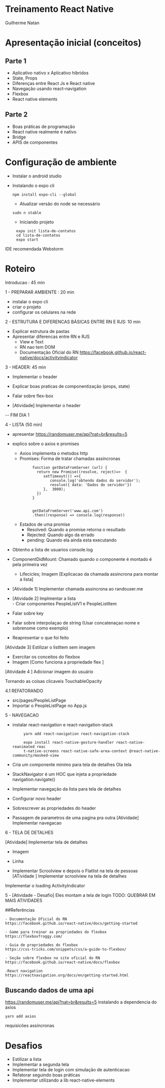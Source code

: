 # Treinamento React Native
  Guilherme Natan 
  
# Apresentação inicial (conceitos)
## Parte 1
  - Aplicativo nativo x Aplicativo híbridos 
  - State, Props 
  - Diferenças entre React Js e React native
  - Navegação usando react-navigation
  - Flexbox 
  - React native elements
  
## Parte 2
  - Boas práticas de programação
  - React native realmente é nativo 
  - Bridge 
  - APIS de componentes 
  
  
# Configuração de ambiente 
- Instalar o android studio
- Instalando o expo cli   
   
   ```npm install expo-cli --global```
  
  - Atualizar versão do node se necessário 
  
   ```sudo n stable```
  - Iniciando projeto
 ```  
      expo init lista-de-contatos
      cd lista-de-contatos
      expo start 
```
IDE recomendada Webstorm 
  
  

# Roteiro  
Introducao : 45 min 

1 - PREPARAR AMBIENTE : 20 min  
- instalar o expo cli 
- criar o projeto  
- configurar os celulares na rede 
    
2 - ESTRUTURA E DIFERENCAS BÁSICAS ENTRE RN E RJS:  10 min
- Explicar estrutura de pastas    
- Apresentar diferencas entre RN e RJS 
    - View e Text 
    - RN nao tem DOM
    - Documentação Oficial do RN 
    https://facebook.github.io/react-native/docs/activityindicator
   
3 - HEADER:  45 min 
- Implementar o  header 
- Explicar boas praticas de componentização (props, state)  
- Falar sobre flex-box 

- [Atividade] Implementar o header  

-- FIM DIA 1 

4 - LISTA (50 min)
 - apresentar    https://randomuser.me/api?nat=br&results=5 
 - explico sobre o axios e promises 
    - Axios implementa o metodos http 
    - Promises: Forma de tratar chamadas assincronas 
   ```ecmascript 6
            function getDataFromServer (url) {
              return new Promise((resolve, reject)=>  {
                 setTimeout(() =>{
                    console.log('obtendo dados do servidor'); 
                    resolve({ data: 'Dados do servidor'})
                 },  3000);
              })
            }
            
            
            getDataFromServer('www.api.com')
            .then((response) => console.log(response))
      ```      
    - Estados de uma promise 
        - Resolved:  Quando a promise retorna o resultado
        - Rejected: Quando algo da errado 
        - pending: Quando ela ainda esta executando  
 - Obtenho a lista de usuarios console.log 
 - ComponentDidMount: Chamado quando o componente é montado é pela primeira vez  
    -   Lifecicles; Imagem [Explicacao da chamada assincrona para montar a lista]
 - [Atividade 1] Implementar chamada assincrona ao randouser.me
 
 - [Atividade 2] Implmentar a lista        
        - Criar componentes PeopleListV1 e PeopleListItem     
        
 - Falar sobre key
 - Falar sobre interpolaçao de string (Usar concatenaçao nome e sobrenome como exemplo)  
 - Reapresentar o que foi feito 
 
  [Atividade 3] Estilizar o listItem   sem imagem
   - Exercitar os conceitos do flexbox  
   - Imagem [Como funciona a propriedade flex ]
   
  [Atividade 4 ] Adicionar imagem do usuário 
  
   Tornando as coisas clicaveis TouchableOpacity
   
4.1 REFATORANDO 

  - src/pages/PeopleListPage  
  - Importar o PeopleListPage no App.js

5 - NAVEGACAO    
  - instalar react-navigation e react-navigation-stack 
     ```ignorelang
          yarn add react-navigation react-navigation-stack
  
          expo install react-native-gesture-handler react-native-reanimated reac
          t-native-screens react-native-safe-area-context @react-native-community/masked-view 
    ```
  
  - Cria um componente minimo para tela de detalhes <View>Ola tela</View>
   - StackNavigator é um HOC que injeta a propriedade navigation.navigate()
  - Implementar navegação da lista para tela de detalhes 
  - Configurar novo header 
  - Sobrescrever as propriedades do header 
  - Passagem de parametros de uma pagina pra outra 
  [Atividade] Implementar navegacao 


6 - TELA DE DETALHES

 [Atividade] Implementar tela de detalhes 
 - Imagem
 - Linha 
 
 
 - Implementar  Scroolview e depois o Flatlist na tela de pessoas 
 [ATividade ] Implementar scroolview na tela de detalhes 


Implementar o loading ActivityIndicator



5 - [Atividade - Desafio] Eles montam a tela de login 
TODO: QUEBRAR EM MAIS ATIVIDADES 


##Referências 

    - Documentação Oficial do RN 
    https://facebook.github.io/react-native/docs/getting-started
    
    - Game para treinar as propriedades do flexbox
    https://flexboxfroggy.com/
    
    - Guia de propriedades do flexbox
    https://css-tricks.com/snippets/css/a-guide-to-flexbox/
    
    - Seção sobre flexbox no site oficial do RN  
    https://facebook.github.io/react-native/docs/flexbox
    
    -React navigation
    https://reactnavigation.org/docs/en/getting-started.html
  
  
## Buscando dados de uma api 
   https://randomuser.me/api?nat=br&results=5
   instalando a dependencia do axios 
   
   ```yarn add axios```
   
   requisicões assíncronas 
     
   
# Desafios
 - Estilizar a lista 
 - Implementar a segunda tela 
 - Implementar tela de login com simulação de autenticacao
 - Refatorar seguindo boas práticas
 - Implementar utilizando a lib react-native-elements
 
 
